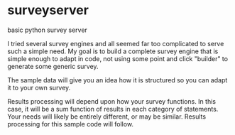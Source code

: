 # surveyserver
basic python survey server

I tried several survey engines and all seemed far too complicated to serve such a simple need.
My goal is to build a complete survey engine that is simple enough to adapt in code, not using some
point and click "builder" to generate some generic survey. 

The sample data will give you an idea how it is structured so you can adapt it to your own survey. 

Results processing will depend upon how your survey functions. In this case, it will be a sum function
of results in each category of statements. Your needs will likely be entirely different, or may be similar.
Results processing for this sample code will follow.
